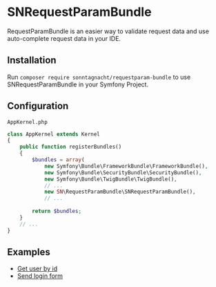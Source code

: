 # SNRequestParamBundle

RequestParamBundle is an easier way to validate request data and use auto-complete request data in your IDE.

## Installation

Run `composer require sonntagnacht/requestparam-bundle` to use SNRequestParamBundle in your Symfony Project.

## Configuration

`AppKernel.php`

```php
class AppKernel extends Kernel
{
    public function registerBundles()
    {
        $bundles = array(
            new Symfony\Bundle\FrameworkBundle\FrameworkBundle(),
            new Symfony\Bundle\SecurityBundle\SecurityBundle(),
            new Symfony\Bundle\TwigBundle\TwigBundle(),
            // ...
            new SN\RequestParamBundle\SNRequestParamBundle(),
            // ...
            
        return $bundles;
    }
    // ...
}
```

## Examples

- [Get user by id](./docs/Examples/GetObjectById.md)
- [Send login form](./docs/Examples/SendLoginForm.md)
